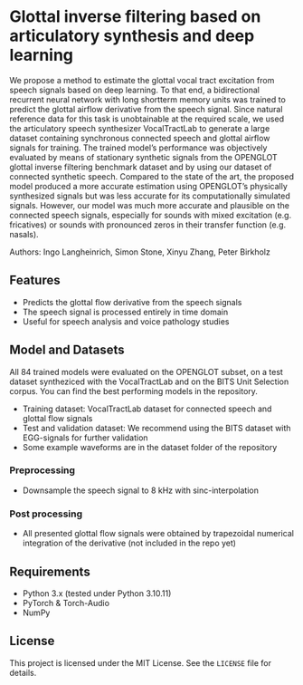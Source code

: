 # Glottal inverse filtering based on articulatory synthesis and deep learning
We propose a method to estimate the glottal vocal tract excitation from speech signals based on deep learning. To that end, a bidirectional recurrent neural network with long shortterm memory units was trained to predict the glottal airflow derivative from the speech signal. Since natural reference data for this task is unobtainable at the required scale, we used the articulatory speech synthesizer VocalTractLab to generate a large dataset containing synchronous connected speech and glottal airflow signals for training. The trained model’s performance was objectively evaluated by means of stationary synthetic signals from the OPENGLOT glottal inverse filtering benchmark dataset and by using our dataset of connected synthetic speech. Compared to the state of the art, the proposed model produced a more accurate estimation using OPENGLOT’s physically synthesized signals but was less accurate for its computationally simulated signals. However, our model was much more accurate and plausible on the connected speech signals, especially for sounds with mixed excitation (e.g. fricatives) or sounds with pronounced zeros in their transfer function (e.g. nasals). 

Authors: Ingo Langheinrich, Simon Stone, Xinyu Zhang, Peter Birkholz

## Features
- Predicts the glottal flow derivative from the speech signals
- The speech signal is processed entirely in time domain
- Useful for speech analysis and voice pathology studies

## Model and Datasets
All 84 trained models were evaluated on the OPENGLOT subset, on a test dataset syntheziced with the VocalTractLab and on the BITS Unit Selection corpus. You can find the best performing models in the repository.

- Training dataset: VocalTractLab dataset for connected speech and glottal flow signals
- Test and validation dataset: We recommend using the BITS dataset with EGG-signals for further validation  
- Some example waveforms are in the dataset folder of the repository

### Preprocessing
- Downsample the speech signal to 8 kHz with sinc-interpolation

### Post processing
- All presented glottal flow signals were obtained by trapezoidal numerical integration of the derivative (not included in the repo yet)

## Requirements
- Python 3.x (tested under Python 3.10.11)
- PyTorch & Torch-Audio
- NumPy


## License
This project is licensed under the MIT License. See the `LICENSE` file for details.